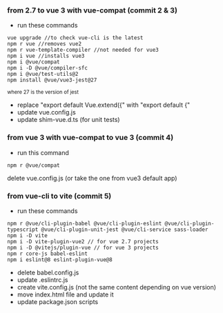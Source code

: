 ### from 2.7 to vue 3 with vue-compat (commit 2 & 3)

- run these commands
```
vue upgrade //to check vue-cli is the latest
npm r vue //removes vue2
npm r vue-template-compiler //not needed for vue3
npm i vue //installs vue3
npm i @vue/compat
npm i -D @vue/compiler-sfc
npm i @vue/test-utils@2
npm install @vue/vue3-jest@27
```
<sub>where 27 is the version of jest</sub>
- replace "export default Vue.extend({" with "export default {"
- update vue.config.js
- update shim-vue.d.ts (for unit tests)

### from vue 3 with vue-compat to vue 3 (commit 4)
- run this command
```
npm r @vue/compat
```
delete vue.config.js (or take the one from vue3 default app)

### from vue-cli to vite (commit 5)

- run these commands
```
npm r @vue/cli-plugin-babel @vue/cli-plugin-eslint @vue/cli-plugin-typescript @vue/cli-plugin-unit-jest @vue/cli-service sass-loader
npm i -D vite
npm i -D vite-plugin-vue2 // for vue 2.7 projects
npm i -D @vitejs/plugin-vue // for vue 3 projects
npm r core-js babel-eslint 
npm i eslint@8 eslint-plugin-vue@8
```
- delete babel.config.js 
- update .eslintrc.js
- create vite.config.js (not the same content depending on vue version)
- move index.html file and update it
- update package.json scripts 
